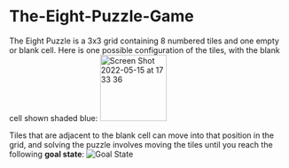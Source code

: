 # The-Eight-Puzzle-Game
The Eight Puzzle is a 3x3 grid containing 8 numbered tiles and one empty or blank cell. 
Here is one possible configuration of the tiles, with the blank cell shown shaded blue:
<img width="120" height="120" alt="Screen Shot 2022-05-15 at 17 33 36" src="https://user-images.githubusercontent.com/92423096/168494867-d3216a2f-dd3c-4257-b7ca-1750e048d2d1.png">

Tiles that are adjacent to the blank cell can move into that position in the grid, and 
solving the puzzle involves moving the tiles until you reach the following **goal state**:
![Goal State](https://user-images.githubusercontent.com/92423096/168494873-31e698da-2a41-4713-9796-c0c70cf74771.png)
